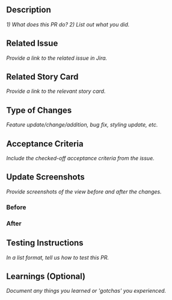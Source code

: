 ## Description
_1) What does this PR do? 2) List out what you did._


## Related Issue
_Provide a link to the related issue in Jira._


## Related Story Card
_Provide a link to the relevant story card._


## Type of Changes
_Feature update/change/addition, bug fix, styling update, etc._


## Acceptance Criteria
_Include the checked-off acceptance criteria from the issue._


## Update Screenshots
_Provide screenshots of the view before and after the changes._

### Before


### After


## Testing Instructions
_In a list format, tell us how to test this PR._


## Learnings (Optional)
_Document any things you learned or 'gotchas' you experienced._
